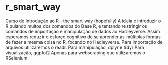 # r_smart_way
Curso de Introdução ao R - the smart way (hopefully)
A ideia é introduzir o R pulando muitos dos comandos do Base R, e tentando restringir os comandos de importação e manipulação de dados ao Hadleyverse. Assim esperamos reduzir o esforço cognitivo de se aprender as múltiplas formas de fazer a mesma coisa no R, focando no Hadleyverse.
Para importação de arquivos utilizaremos o readr.
Para manipulação, dplyr e tidyr
Para visualização, ggplot2
Apenas para webscraping que utilizaremos o RSelenium.
